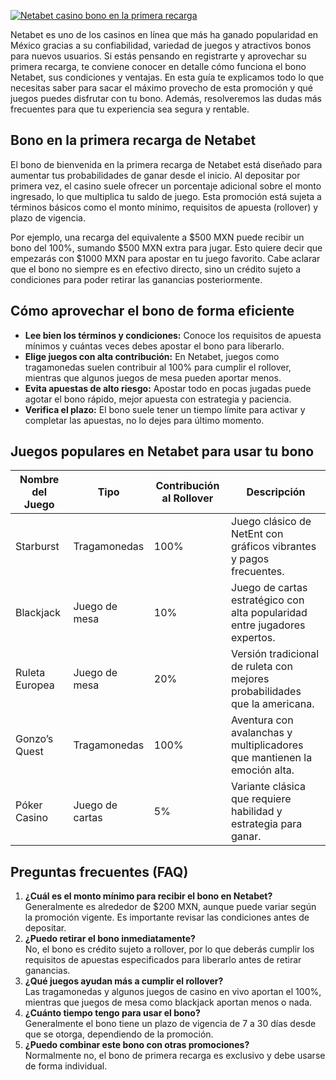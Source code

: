 [![Netabet casino bono en la primera recarga](https://123-caf.pages.dev/gitsignup.png)](https://vrmoo.ru/Bt82HjjY)

<p>Netabet es uno de los casinos en línea que más ha ganado popularidad en México gracias a su confiabilidad, variedad de juegos y atractivos bonos para nuevos usuarios. Si estás pensando en registrarte y aprovechar su primera recarga, te conviene conocer en detalle cómo funciona el bono Netabet, sus condiciones y ventajas. En esta guía te explicamos todo lo que necesitas saber para sacar el máximo provecho de esta promoción y qué juegos puedes disfrutar con tu bono. Además, resolveremos las dudas más frecuentes para que tu experiencia sea segura y rentable.</p>  <h2>Bono en la primera recarga de Netabet</h2> <p>El bono de bienvenida en la primera recarga de Netabet está diseñado para aumentar tus probabilidades de ganar desde el inicio. Al depositar por primera vez, el casino suele ofrecer un porcentaje adicional sobre el monto ingresado, lo que multiplica tu saldo de juego. Esta promoción está sujeta a términos básicos como el monto mínimo, requisitos de apuesta (rollover) y plazo de vigencia.</p>  <p>Por ejemplo, una recarga del equivalente a $500 MXN puede recibir un bono del 100%, sumando $500 MXN extra para jugar. Esto quiere decir que empezarás con $1000 MXN para apostar en tu juego favorito. Cabe aclarar que el bono no siempre es en efectivo directo, sino un crédito sujeto a condiciones para poder retirar las ganancias posteriormente.</p>  <h2>Cómo aprovechar el bono de forma eficiente</h2> <ul> <li><strong>Lee bien los términos y condiciones:</strong> Conoce los requisitos de apuesta mínimos y cuántas veces debes apostar el bono para liberarlo.</li> <li><strong>Elige juegos con alta contribución:</strong> En Netabet, juegos como tragamonedas suelen contribuir al 100% para cumplir el rollover, mientras que algunos juegos de mesa pueden aportar menos.</li> <li><strong>Evita apuestas de alto riesgo:</strong> Apostar todo en pocas jugadas puede agotar el bono rápido, mejor apuesta con estrategia y paciencia.</li> <li><strong>Verifica el plazo:</strong> El bono suele tener un tiempo límite para activar y completar las apuestas, no lo dejes para último momento.</li> </ul>  <h2>Juegos populares en Netabet para usar tu bono</h2> <table> <thead> <tr> <th>Nombre del Juego</th> <th>Tipo</th> <th>Contribución al Rollover</th> <th>Descripción</th> </tr> </thead> <tbody> <tr> <td>Starburst</td> <td>Tragamonedas</td> <td>100%</td> <td>Juego clásico de NetEnt con gráficos vibrantes y pagos frecuentes.</td> </tr> <tr> <td>Blackjack</td> <td>Juego de mesa</td> <td>10%</td> <td>Juego de cartas estratégico con alta popularidad entre jugadores expertos.</td> </tr> <tr> <td>Ruleta Europea</td> <td>Juego de mesa</td> <td>20%</td> <td>Versión tradicional de ruleta con mejores probabilidades que la americana.</td> </tr> <tr> <td>Gonzo’s Quest</td> <td>Tragamonedas</td> <td>100%</td> <td>Aventura con avalanchas y multiplicadores que mantienen la emoción alta.</td> </tr> <tr> <td>Póker Casino</td> <td>Juego de cartas</td> <td>5%</td> <td>Variante clásica que requiere habilidad y estrategia para ganar.</td> </tr> </tbody> </table>  <h2>Preguntas frecuentes (FAQ)</h2> <ol> <li><strong>¿Cuál es el monto mínimo para recibir el bono en Netabet?</strong><br>Generalmente es alrededor de $200 MXN, aunque puede variar según la promoción vigente. Es importante revisar las condiciones antes de depositar.</li> <li><strong>¿Puedo retirar el bono inmediatamente?</strong><br>No, el bono es crédito sujeto a rollover, por lo que deberás cumplir los requisitos de apuestas especificados para liberarlo antes de retirar ganancias.</li> <li><strong>¿Qué juegos ayudan más a cumplir el rollover?</strong><br>Las tragamonedas y algunos juegos de casino en vivo aportan el 100%, mientras que juegos de mesa como blackjack aportan menos o nada.</li> <li><strong>¿Cuánto tiempo tengo para usar el bono?</strong><br>Generalmente el bono tiene un plazo de vigencia de 7 a 30 días desde que se otorga, dependiendo de la promoción.</li> <li><strong>¿Puedo combinar este bono con otras promociones?</strong><br>Normalmente no, el bono de primera recarga es exclusivo y debe usarse de forma individual.</li> </ol>